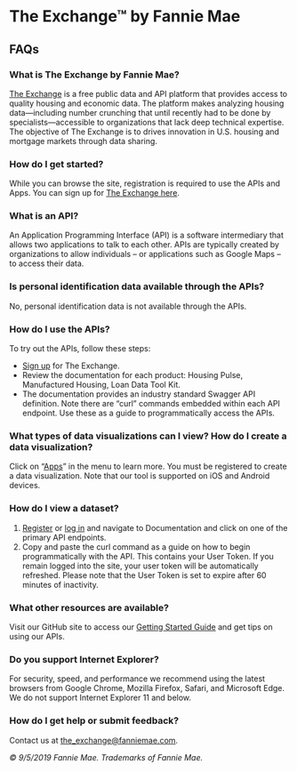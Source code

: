 # The Exchange™ by Fannie Mae
## FAQs

### What is The Exchange by Fannie Mae?

[The Exchange](https://developer.theexchange.fanniemae.com) is a free public data and API platform that provides access to quality housing and economic data. The platform makes analyzing housing data—including number crunching that until recently had to be done by specialists—accessible to organizations that lack deep technical expertise. The objective of The Exchange is to drives innovation in U.S. housing and mortgage markets through data sharing.

### How do I get started?

While you can browse the site, registration is required to use the APIs and Apps. You can sign up for [The Exchange here](https://developer.theexchange.fanniemae.com/account/register).

### What is an API?

An Application Programming Interface (API) is a software intermediary that allows two applications to talk to each other. APIs are typically created by organizations to allow individuals – or applications such as Google Maps – to access their data.

### Is personal identification data available through the APIs?

No, personal identification data is not available through the APIs. 

### How do I use the APIs?

To try out the APIs, follow these steps:

- [Sign up](https://developer.theexchange.fanniemae.com/account/register) for The Exchange.
- Review the documentation for each product: Housing Pulse, Manufactured Housing, Loan Data Tool Kit.
- The documentation provides an industry standard Swagger API definition. Note there are “curl” commands embedded within each API endpoint. Use these as a guide to programmatically access the APIs.

### What types of data visualizations can I view? How do I create a data visualization?

Click on “[Apps](https://developer.theexchange.fanniemae.com/data-visualizations)” in the menu to learn more. You must be registered to create a data visualization. Note that our tool is supported on iOS and Android devices.
 
### How do I view a dataset?

1.	[Register](ttps://developer.theexchange.fanniemae.com/account/register) or [log in](https://developer.theexchange.fanniemae.com/account/login) and navigate to Documentation and click on one of the primary API endpoints.
2.	Copy and paste the curl command as a guide on how to begin programmatically with the API. This contains your User Token. If you remain logged into the site, your user token will be automatically refreshed. Please note that the User Token is set to expire after 60 minutes of inactivity.

### What other resources are available?

Visit our GitHub site to access our [Getting Started Guide](https://github.com/The-Exchange-Fannie-Mae/theexchange-getting-started/blob/master/theexchange-gettingstarted.md) and get tips on using our APIs.

### Do you support Internet Explorer?

For security, speed, and performance we recommend using the latest browsers from Google Chrome, Mozilla Firefox, Safari, and Microsoft Edge. We do not support Internet Explorer 11 and below.

### How do I get help or submit feedback?

Contact us at the_exchange@fanniemae.com.

_© 9/5/2019 Fannie Mae. Trademarks of Fannie Mae._
